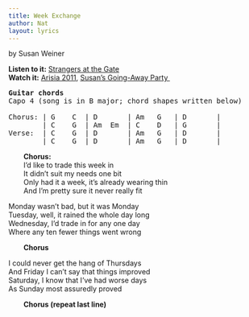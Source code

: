 ```yaml
---
title: Week Exchange
author: Nat
layout: lyrics
---
```

by Susan Weiner

**Listen to it:** <a href="http://strangerways.bandcamp.com/track/week-exchange" target="_blank">Strangers at the Gate</a>  
**Watch it:** <a href="http://www.youtube.com/watch?v=_jg-7KFBhe0&list=PL817AC17588C2A051&index=2&feature=plpp_video" target="_blank">Arisia 2011</a>, <a href="http://www.youtube.com/watch?v=OZoXGpO9FXo&list=PLE2BDB948181C7A2B&index=12&feature=plpp_video" target="_blank">Susan’s Going-Away Party </a>

<pre><strong>Guitar chords </strong><br />Capo 4 (song is in B major; chord shapes written below) 

Chorus: | G    C  | D       | Am   G   | D       |
        | C    G  | Am  Em  | C    D   | G       |
Verse:  | C    G  | D       | Am   G   | D       |
        | C    G  | D       | Am   G   | D       |</pre>

<p style="padding-left: 30px;">
  <strong>Chorus:</strong><br /> I’d like to trade this week in<br /> It didn’t suit my needs one bit<br /> Only had it a week, it’s already wearing thin<br /> And I’m pretty sure it never really fit
</p>

Monday wasn’t bad, but it was Monday  
Tuesday, well, it rained the whole day long  
Wednesday, I’d trade in for any one day  
Where any ten fewer things went wrong

<p style="padding-left: 30px;">
  <strong>Chorus </strong>
</p>

I could never get the hang of Thursdays  
And Friday I can’t say that things improved  
Saturday, I know that I’ve had worse days  
As Sunday most assuredly proved

<p style="padding-left: 30px;">
  <strong>Chorus (repeat last line)</strong>
</p>
